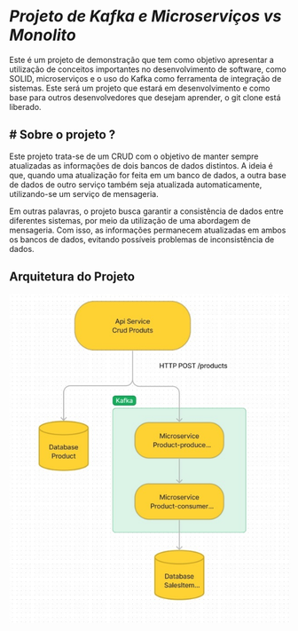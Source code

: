 
# *Projeto de Kafka e Microserviços vs Monolito*
Este é um projeto de demonstração que tem como objetivo apresentar a utilização de conceitos importantes no desenvolvimento de software, como SOLID, microserviços e o uso do Kafka como ferramenta de integração de sistemas. Este será um projeto que estará em desenvolvimento e como base para outros desenvolvedores que desejam aprender, o git clone está liberado. 


## **# Sobre o projeto ?**

Este projeto trata-se de um CRUD com o objetivo de manter sempre atualizadas as informações de dois bancos de dados distintos. A ideia é que, quando uma atualização for feita em um banco de dados, a outra base de dados de outro serviço também seja atualizada automaticamente, utilizando-se um serviço de mensageria.

Em outras palavras, o projeto busca garantir a consistência de dados entre diferentes sistemas, por meio da utilização de uma abordagem de mensageria. Com isso, as informações permanecem atualizadas em ambos os bancos de dados, evitando possíveis problemas de inconsistência de dados.


## **Arquitetura do Projeto**
<img src="imagens/arquitetura.jpg">